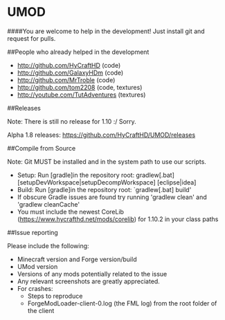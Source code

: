 # UMOD
####You are welcome to help in the development! Just install git and request for pulls.

##People who already helped in the development

- http://github.com/HyCraftHD (code)
- http://github.com/GalaxyHDm (code)
- http://github.com/MrTroble (code)
- http://github.com/tom2208 (code, textures)
- http://youtube.com/TutAdventures (textures)

##Releases

Note: There is still no release for 1.10 :/ Sorry. 

Alpha 1.8 releases: https://github.com/HyCraftHD/UMOD/releases

##Compile from Source

Note: Git MUST be installed and in the system path to use our scripts.

  - Setup: Run [gradle]in the repository root: gradlew[.bat] [setupDevWorkspace|setupDecompWorkspace] [eclipse|idea]
  - Build: Run [gradle]in the repository root: `gradlew[.bat] build'
  - If obscure Gradle issues are found try running 'gradlew clean' and 'gradlew cleanCache'
  - You must include the newest CoreLib (https://www.hycrafthd.net/mods/corelib) for 1.10.2 in your class paths
  
##Issue reporting

Please include the following:

  - Minecraft version and Forge version/build
  - UMod version
  - Versions of any mods potentially related to the issue
  - Any relevant screenshots are greatly appreciated.
  - For crashes:
    - Steps to reproduce
    - ForgeModLoader-client-0.log (the FML log) from the root folder of the client



